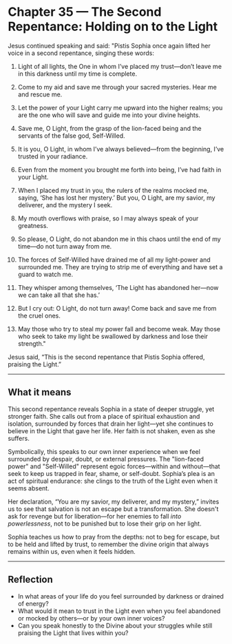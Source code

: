 # Chapter 35 — The Second Repentance: Holding on to the Light

Jesus continued speaking and said: "Pistis Sophia once again lifted her voice in a second repentance, singing these words:

1. Light of all lights, the One in whom I’ve placed my trust—don’t leave me in this darkness until my time is complete.

2. Come to my aid and save me through your sacred mysteries. Hear me and rescue me.

3. Let the power of your Light carry me upward into the higher realms; you are the one who will save and guide me into your divine heights.

4. Save me, O Light, from the grasp of the lion-faced being and the servants of the false god, Self-Willed.

5. It is you, O Light, in whom I’ve always believed—from the beginning, I’ve trusted in your radiance.

6. Even from the moment you brought me forth into being, I’ve had faith in your Light.

7. When I placed my trust in you, the rulers of the realms mocked me, saying, ‘She has lost her mystery.’ But you, O Light, are my savior, my deliverer, and the mystery I seek.

8. My mouth overflows with praise, so I may always speak of your greatness.

9. So please, O Light, do not abandon me in this chaos until the end of my time—do not turn away from me.

10. The forces of Self-Willed have drained me of all my light-power and surrounded me. They are trying to strip me of everything and have set a guard to watch me.

11. They whisper among themselves, ‘The Light has abandoned her—now we can take all that she has.’

12. But I cry out: O Light, do not turn away! Come back and save me from the cruel ones.

13. May those who try to steal my power fall and become weak. May those who seek to take my light be swallowed by darkness and lose their strength."

Jesus said, “This is the second repentance that Pistis Sophia offered, praising the Light.”

---

## What it means

This second repentance reveals Sophia in a state of deeper struggle, yet stronger faith. She calls out from a place of spiritual exhaustion and isolation, surrounded by forces that drain her light—yet she continues to believe in the Light that gave her life. Her faith is not shaken, even as she suffers.

Symbolically, this speaks to our own inner experience when we feel surrounded by despair, doubt, or external pressures. The "lion-faced power" and "Self-Willed" represent egoic forces—within and without—that seek to keep us trapped in fear, shame, or self-doubt. Sophia’s plea is an act of spiritual endurance: she clings to the truth of the Light even when it seems absent.

Her declaration, “You are my savior, my deliverer, and my mystery,” invites us to see that salvation is not an escape but a transformation. She doesn't ask for revenge but for liberation—for her enemies to fall *into powerlessness*, not to be punished but to lose their grip on her light.

Sophia teaches us how to pray from the depths: not to beg for escape, but to be held and lifted by trust, to remember the divine origin that always remains within us, even when it feels hidden.

---

## Reflection

* In what areas of your life do you feel surrounded by darkness or drained of energy?
* What would it mean to trust in the Light even when you feel abandoned or mocked by others—or by your own inner voices?
* Can you speak honestly to the Divine about your struggles while still praising the Light that lives within you?
